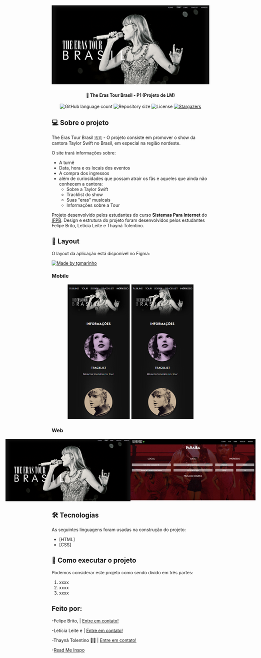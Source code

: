 <h1 align="center">
    <img alt="NextLevelWeek" title="#NextLevelWeek" src="./imgs/home-page.png" />
</h1>

<h4 align="center"> 
	🚀 The Eras Tour Brasil - P1 (Projeto de LM)
</h4>

<p align="center">
  <img alt="GitHub language count" src="https://img.shields.io/github/languages/count/thaynarlt/SiteTheErasTourBrasil-P1">

  <img alt="Repository size" src="https://img.shields.io/github/repo-size/thaynarlt/SiteTheErasTourBrasil-P1">

  <img alt="License" src="https://img.shields.io/badge/license-MIT-brightgreen">
   <a href="https://github.com/tgmarinho/nlw1/stargazers">
    <img alt="Stargazers" src="https://img.shields.io/github/stars/thaynarlt/SiteTheErasTourBrasil-P1?style=social">
  </a>
</p>


## 💻 Sobre o projeto

The Eras Tour Brasil 🇧🇷 - O projeto consiste em promover o show da cantora Taylor Swift no Brasil, em especial na região nordeste.

O site trará informações sobre:
- A turnê
- Data, hora e os locais dos eventos
- A compra dos ingressos
- além de curiosidades que possam atrair os fãs e aqueles que ainda não conhecem a cantora: 
  - Sobre a Taylor Swift
  - Tracklist do show
  - Suas "eras" musicais
  - Informações sobre a Tour


Projeto desenvolvido pelos estudantes do curso **Sistemas Para Internet** do [IFPB](https://www.ifpb.edu.br).
Design e estrutura do projeto foram desenvolvidos pelos estudantes Felipe Brito, Letícia Leite e Thayná Tolentino.


## 🎨 Layout

O layout da aplicação está disponível no Figma:

<a href="https://www.figma.com/file/1SxgOMojOB2zYT0Mdk28lB/Ecoleta?node-id=136%3A546">
  <img alt="Made by tgmarinho" src="https://img.shields.io/badge/Acessar%20Layout%20-Figma-%2304D361">
</a>


### Mobile

<p align="center">
  <img alt="NextLevelWeek" title="#NextLevelWeek" src="./imgs/mobile-pgprincipal.png" width="200px">

  <img alt="NextLevelWeek" title="#NextLevelWeek" src="./imgs/mobile-pgprincipal.png" width="200px">
</p>

### Web

<p align="center" style="display: flex; align-items: flex-start; justify-content: center;">
  <img alt="The Eras Tour Brasil" title="The Eras Tour Brasil" src="./imgs/home-page.png" width="400px">

  <img alt="The Eras Tour Brasil" title="Comprar Ingresso PB" src="./imgs/paraiba-home.png" width="400px">
</p>

## 🛠 Tecnologias

As seguintes linguagens foram usadas na construção do projeto:

- [HTML]
- [CSS]

## 🚀 Como executar o projeto

Podemos considerar este projeto como sendo divido em três partes:
1. xxxx 
2. xxxx
3. xxxx


## Feito por:

 -Felipe Brito, | [Entre em contato!](https://www.linkedin.com/in/felipe-de-brito-lira-cavalcante-73a777272/)
 
 -Letícia Leite e | [Entre em contato!](https://github.com/l-e-t-i-c-i-a)
 
 -Thayná Tolentino 👋🏽 | [Entre em contato!](https://www.linkedin.com/in/thaynarlt/)

-[Read Me Inspo](https://github.com/tgmarinho/Ecoleta/blob/master/README.md)
